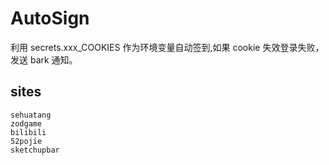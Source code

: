 # AutoSign
利用 secrets.xxx_COOKIES 作为环境变量自动签到,如果 cookie 失效登录失败，发送 bark 通知。

## sites
    sehuatang
    zodgame
    bilibili
    52pojie
    sketchupbar
